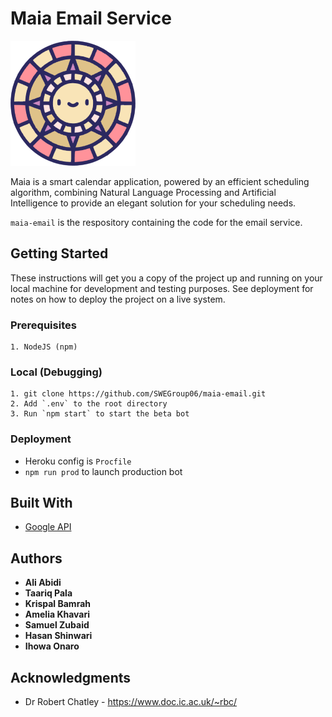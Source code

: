 # Maia Email Service

![logo](https://github.com/SWEGroup06/maia-email/blob/main/img/logo.png?raw=true)

Maia is a smart calendar application, powered by an efficient scheduling algorithm, combining Natural Language Processing and Artificial Intelligence to provide an elegant solution for your scheduling needs.

```maia-email``` is the respository containing the code for the email service. 

## Getting Started

These instructions will get you a copy of the project up and running on your local machine for development and testing purposes. See deployment for notes on how to deploy the project on a live system.

### Prerequisites

```
1. NodeJS (npm)
```

### Local (Debugging)
```
1. git clone https://github.com/SWEGroup06/maia-email.git
2. Add `.env` to the root directory
3. Run `npm start` to start the beta bot
```

### Deployment

- Heroku config is `Procfile`
- `npm run prod` to launch production bot

## Built With

* [Google API](https://console.developers.google.com/)

## Authors

* **Ali Abidi**
* **Taariq Pala**
* **Krispal Bamrah**
* **Amelia Khavari**
* **Samuel Zubaid**
* **Hasan Shinwari**
* **Ihowa Onaro**

## Acknowledgments

* Dr Robert Chatley - https://www.doc.ic.ac.uk/~rbc/
